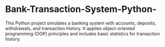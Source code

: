 # Bank-Transaction-System-Python-
This Python project simulates a banking system with accounts, deposits, withdrawals, and transaction history. It applies object-oriented programming (OOP) principles and includes basic statistics for transaction history.
